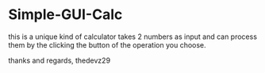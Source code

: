 # Simple-GUI-Calc
this is a unique kind of calculator takes 2 numbers as input and can process them by the clicking the button of the operation you choose.

thanks and regards,
thedevz29